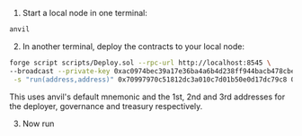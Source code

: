 1. Start a local node in one terminal:
```bash
anvil
```

2. In another terminal, deploy the contracts to your local node:
```bash
forge script scripts/Deploy.sol --rpc-url http://localhost:8545 \ 
--broadcast --private-key 0xac0974bec39a17e36ba4a6b4d238ff944bacb478cbed5efcae784d7bf4f2ff80 \
 -s "run(address,address)" 0x70997970c51812dc3a010c7d01b50e0d17dc79c8 0x3c44cdddb6a900fa2b585dd299e03d12fa4293bc
```

This uses anvil's default mnemonic and the 1st, 2nd and 3rd addresses for the deployer, governance and treasury respectively.

3. Now run 